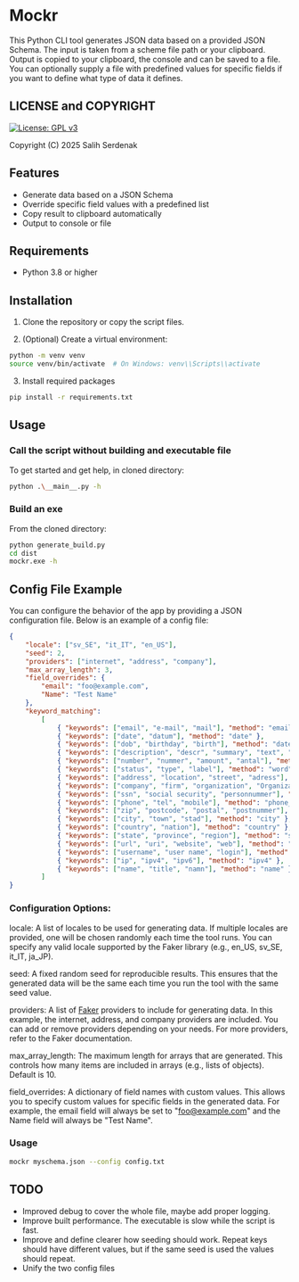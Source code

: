 <!-- Keywords: json schema, mockr, data generator, data faker, fake data, mock data, test data, synthetic data, offline, generator -->

# Mockr
This Python CLI tool generates JSON data based on a provided JSON Schema. The input is taken from a scheme file path or your clipboard. Output is copied to your clipboard, the console and can be saved to a file. You can optionally supply a file with predefined values for specific fields if you want to define what type of data it defines. 

## LICENSE and COPYRIGHT
[![License: GPL v3](https://img.shields.io/badge/License-GPLv3-blue.svg)](https://www.gnu.org/licenses/gpl-3.0)

Copyright (C) 2025 Salih Serdenak

## Features
- Generate data based on a JSON Schema
- Override specific field values with a predefined list
- Copy result to clipboard automatically
- Output to console or file

## Requirements
- Python 3.8 or higher

## Installation

1. Clone the repository or copy the script files.

2. (Optional) Create a virtual environment:
```bash
python -m venv venv
source venv/bin/activate  # On Windows: venv\\Scripts\\activate
```
3. Install required packages
```bash
pip install -r requirements.txt
```
## Usage 
### Call the script without building and executable file
To get started and get help, in cloned directory:
```bash
python .\__main__.py -h
```

### Build an exe
From the cloned directory:
```bash
python generate_build.py
cd dist
mockr.exe -h
```

## Config File Example
You can configure the behavior of the app by providing a JSON configuration file. Below is an example of a config file:

```json
{
    "locale": ["sv_SE", "it_IT", "en_US"],
    "seed": 2,
    "providers": ["internet", "address", "company"],
    "max_array_length": 3,
    "field_overrides": {
        "email": "foo@example.com",
        "Name": "Test Name"
    },
    "keyword_matching":
        [
            { "keywords": ["email", "e-mail", "mail"], "method": "email" },
            { "keywords": ["date", "datum"], "method": "date" },
            { "keywords": ["dob", "birthday", "birth"], "method": "date_of_birth", "args": { "minimum_age": 18, "maximum_age": 90 } },
            { "keywords": ["description", "descr", "summary", "text", "comment", "content"], "method": "sentence", "args": { "nb_words": 12 } },
            { "keywords": ["number", "nummer", "amount", "antal"], "method": "random_int", "wrap": "str", "args": { "min": 0, "max": 10000 } },
            { "keywords": ["status", "type", "label"], "method": "word" },
            { "keywords": ["address", "location", "street", "adress"], "method": "address" },
            { "keywords": ["company", "firm", "organization", "OrganizationName"], "method": "company" },
            { "keywords": ["ssn", "social security", "personnummer"], "method": "ssn" },
            { "keywords": ["phone", "tel", "mobile"], "method": "phone_number" },
            { "keywords": ["zip", "postcode", "postal", "postnummer"], "method": "postcode" },
            { "keywords": ["city", "town", "stad"], "method": "city" },
            { "keywords": ["country", "nation"], "method": "country" },
            { "keywords": ["state", "province", "region"], "method": "state" },
            { "keywords": ["url", "uri", "website", "web"], "method": "uri" },
            { "keywords": ["username", "user name", "login"], "method": "user_name" },
            { "keywords": ["ip", "ipv4", "ipv6"], "method": "ipv4" },
            { "keywords": ["name", "title", "namn"], "method": "name" }
        ]
}
```

### Configuration Options:
locale: A list of locales to be used for generating data. If multiple locales are provided, one will be chosen randomly each time the tool runs. You can specify any valid locale supported by the Faker library (e.g., en_US, sv_SE, it_IT, ja_JP).

seed: A fixed random seed for reproducible results. This ensures that the generated data will be the same each time you run the tool with the same seed value.

providers: A list of [Faker](https://pypi.org/project/Faker) providers to include for generating data. In this example, the internet, address, and company providers are included. You can add or remove providers depending on your needs. For more providers, refer to the Faker documentation.

max_array_length: The maximum length for arrays that are generated. This controls how many items are included in arrays (e.g., lists of objects). Default is 10.

field_overrides: A dictionary of field names with custom values. This allows you to specify custom values for specific fields in the generated data. For example, the email field will always be set to "foo@example.com" and the Name field will always be "Test Name".

### Usage
```bash
mockr myschema.json --config config.txt
```

## TODO
- Improved debug to cover the whole file, maybe add proper logging.
- Improve built performance. The executable is slow while the script is fast.
- Improve and define clearer how seeding should work. Repeat keys should have different values, but if the same seed is used the values should repeat.
- Unify the two config files
